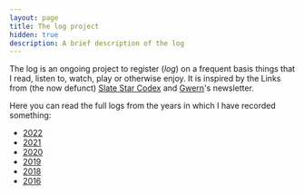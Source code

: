 ```yaml
---
layout: page
title: The log project
hidden: true
description: A brief description of the log
---
```


The log is an ongoing project to register (*log*) on a frequent basis things that I read, listen to, watch, play or otherwise enjoy. It is inspired by the Links from (the now defunct) [Slate Star Codex](https://slatestarcodex.com/) and [Gwern](https://www.gwern.net)'s newsletter.

Here you can read the full logs from the years in which I have recorded something:

- [<span class="year">2022</span>](2022)
- [<span class="year">2021</span>](2021)
- [<span class="year">2020</span>](2020)
- [<span class="year">2019</span>](2019)
- [<span class="year">2018</span>](2018)
- [<span class="year">2016</span>](2016)

